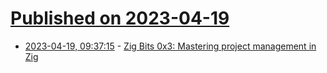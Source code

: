 # [Published on 2023-04-19](index.md)

* [2023-04-19, 09:37:15](https://lobste.rs/s/ibqzqp/zig_bits_0x3_mastering_project) - [Zig Bits 0x3: Mastering project management in Zig](https://blog.orhun.dev/zig-bits-03/)
